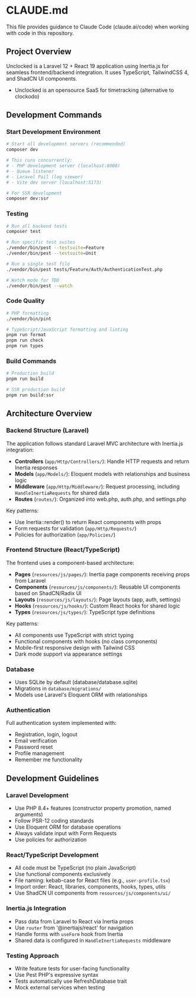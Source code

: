 # CLAUDE.md

This file provides guidance to Claude Code (claude.ai/code) when working with code in this repository.

## Project Overview

Unclocked is a Laravel 12 + React 19 application using Inertia.js for seamless frontend/backend integration. It uses TypeScript, TailwindCSS 4, and ShadCN UI components.

- Unclocked is an opensource SaaS for timetracking (alternative to clockodo)

## Development Commands

### Start Development Environment
```bash
# Start all development servers (recommended)
composer dev

# This runs concurrently:
# - PHP development server (localhost:8000)
# - Queue listener
# - Laravel Pail (log viewer)
# - Vite dev server (localhost:5173)

# For SSR development
composer dev:ssr
```

### Testing
```bash
# Run all backend tests
composer test

# Run specific test suites
./vendor/bin/pest --testsuite=Feature
./vendor/bin/pest --testsuite=Unit

# Run a single test file
./vendor/bin/pest tests/Feature/Auth/AuthenticationTest.php

# Watch mode for TDD
./vendor/bin/pest --watch
```

### Code Quality
```bash
# PHP formatting
./vendor/bin/pint

# TypeScript/JavaScript formatting and linting
pnpm run format
pnpm run check
pnpm run types
```

### Build Commands
```bash
# Production build
pnpm run build

# SSR production build
pnpm run build:ssr
```

## Architecture Overview

### Backend Structure (Laravel)

The application follows standard Laravel MVC architecture with Inertia.js integration:

- **Controllers** (`app/Http/Controllers/`): Handle HTTP requests and return Inertia responses
- **Models** (`app/Models/`): Eloquent models with relationships and business logic
- **Middleware** (`app/Http/Middleware/`): Request processing, including `HandleInertiaRequests` for shared data
- **Routes** (`routes/`): Organized into web.php, auth.php, and settings.php

Key patterns:
- Use Inertia::render() to return React components with props
- Form requests for validation (`app/Http/Requests/`)
- Policies for authorization (`app/Policies/`)

### Frontend Structure (React/TypeScript)

The frontend uses a component-based architecture:

- **Pages** (`resources/js/pages/`): Inertia page components receiving props from Laravel
- **Components** (`resources/js/components/`): Reusable UI components based on ShadCN/Radix UI
- **Layouts** (`resources/js/layouts/`): Page layouts (app, auth, settings)
- **Hooks** (`resources/js/hooks/`): Custom React hooks for shared logic
- **Types** (`resources/js/types/`): TypeScript type definitions

Key patterns:
- All components use TypeScript with strict typing
- Functional components with hooks (no class components)
- Mobile-first responsive design with Tailwind CSS
- Dark mode support via appearance settings

### Database

- Uses SQLite by default (database/database.sqlite)
- Migrations in `database/migrations/`
- Models use Laravel's Eloquent ORM with relationships

### Authentication

Full authentication system implemented with:
- Registration, login, logout
- Email verification
- Password reset
- Profile management
- Remember me functionality

## Development Guidelines

### Laravel Development
- Use PHP 8.4+ features (constructor property promotion, named arguments)
- Follow PSR-12 coding standards
- Use Eloquent ORM for database operations
- Always validate input with Form Requests
- Use policies for authorization

### React/TypeScript Development
- All code must be TypeScript (no plain JavaScript)
- Use functional components exclusively
- File naming: kebab-case for React files (e.g., `user-profile.tsx`)
- Import order: React, libraries, components, hooks, types, utils
- Use ShadCN UI components from `resources/js/components/ui/`

### Inertia.js Integration
- Pass data from Laravel to React via Inertia props
- Use `router` from '@inertiajs/react' for navigation
- Handle forms with `useForm` hook from Inertia
- Shared data is configured in `HandleInertiaRequests` middleware

### Testing Approach
- Write feature tests for user-facing functionality
- Use Pest PHP's expressive syntax
- Tests automatically use RefreshDatabase trait
- Mock external services when testing